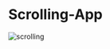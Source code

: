 # Scrolling-App
![scrolling](https://user-images.githubusercontent.com/80376171/145669363-1d6163c2-881e-4ba5-bf70-f09e139fcd32.gif)
